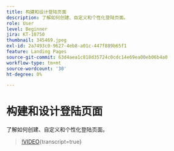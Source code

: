 ```yaml
---
title: 构建和设计登陆页面
description: 了解如何创建、自定义和个性化登陆页面。
role: User
level: Beginner
jira: KT-10750
thumbnail: 345469.jpeg
exl-id: 2a7493c0-9627-4eb8-a01c-447f889b65f1
feature: Landing Pages
source-git-commit: 63d4aea1c818d35724c0cdc14e69ea00eb06b4a0
workflow-type: tm+mt
source-wordcount: '30'
ht-degree: 0%

---
```


# 构建和设计登陆页面

了解如何创建、自定义和个性化登陆页面。

>[!VIDEO](https://video.tv.adobe.com/v/3412002/?quality=12&learn=on&captions=chi_hans){transcript=true}
